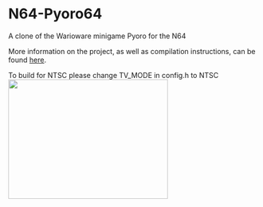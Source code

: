 # N64-Pyoro64
A clone of the Warioware minigame Pyoro for the N64

More information on the project, as well as compilation instructions, can be found [here](https://drive.google.com/drive/u/0/folders/1rOE2zYV2RPPx-2NHRGiGZ-RFx6w_6dAI).

To build for NTSC please change TV_MODE in config.h to NTSC
<img align="center" src="https://i.imgur.com/mbzmgBn.gif" width="320" height="240" />
